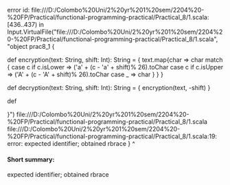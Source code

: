 error id: file:///D:/Colombo%20Uni/2%20yr%201%20sem/2204%20-%20FP/Practical/functional-programming-practical/Practical_8/1.scala:[436..437) in Input.VirtualFile("file:///D:/Colombo%20Uni/2%20yr%201%20sem/2204%20-%20FP/Practical/functional-programming-practical/Practical_8/1.scala", "object prac8_1 {

   def encryption(text: String, shift: Int): String = {
      text.map{char =>
         char match {
            case c if c.isLower => ('a' + (c - 'a' + shift)% 26).toChar
            case c if c.isUpper => ('A' + (c - 'A' + shift)% 26).toChar
            case _ => char 
         }
      }
   }

   def decryption(text: String, shift: Int): String = {
      encryption(text, -shift)
   }

   def 

}")
file:///D:/Colombo%20Uni/2%20yr%201%20sem/2204%20-%20FP/Practical/functional-programming-practical/Practical_8/1.scala
file:///D:/Colombo%20Uni/2%20yr%201%20sem/2204%20-%20FP/Practical/functional-programming-practical/Practical_8/1.scala:19: error: expected identifier; obtained rbrace
}
^
#### Short summary: 

expected identifier; obtained rbrace